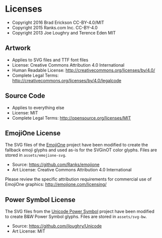 # Licenses

* Copyright 2016 Brad Erickson CC-BY-4.0/MIT
* Copyright 2015 Ranks.com Inc. CC-BY-4.0
* Copyright 2013 Joe Loughry and Terence Eden MIT

## Artwork
* Applies to SVG files and TTF font files
* License: Creative Commons Attribution 4.0 International
* Human Readable License: http://creativecommons.org/licenses/by/4.0/
* Complete Legal Terms: http://creativecommons.org/licenses/by/4.0/legalcode

## Source Code
* Applies to everything else
* License: MIT
* Complete Legal Terms: http://opensource.org/licenses/MIT

## EmojiOne License
The SVG files of the [EmojiOne](http://emojione.com/) project have been
modified to create the fallback emoji glyphs and used as-is for the SVGinOT
color glyphs. Files are stored in `assets/emojione-svg`.

* Source: https://github.com/Ranks/emojione
* Art License: Creative Commons Attribution 4.0 International

Please review the specific attribution requirements for commercial use of
EmojiOne graphics: http://emojione.com/licensing/

## Power Symbol License
The SVG files from the [Unicode Power Symbol](http://unicodepowersymbol.com/)
project have been modified to create B&W Power Symbol glyphs. Files are stored
in `assets/svg-bw`.

* Source: https://github.com/jloughry/Unicode
* Art License: MIT

